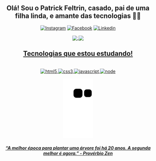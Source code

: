 <div align="center">
  
## Olá! Sou o Patrick Feltrin, casado, pai de uma filha linda, e amante das tecnologias 🥰🤙

[![Instagram](https://img.shields.io/badge/Instagram-E4405F?style=for-the-badge&logo=instagram&logoColor=white)](https://instagram.com/pfeltrin)
[![Facebook](https://img.shields.io/badge/Facebook-1877F2?style=for-the-badge&logo=facebook&logoColor=white)](https://www.facebook.com/pfeltrin07)
[![Linkedin](https://img.shields.io/badge/LinkedIn-0077B5?style=for-the-badge&logo=linkedin&logoColor=white)](https://www.linkedin.com/in/pfeltrin)
  
<a href="https://github.com/pfeltrin" target="_blank">  
<img align="center" height="180em" src="https://github-readme-stats.vercel.app/api/top-langs/?username=pfeltrin&layout=compact)](https://github.com/pfeltrin/github-readme-stats" />
<img align="center" height="180em" src="https://github-readme-stats.vercel.app/api?username=pfeltrin&show_icons=true&theme=github_dark" />


## Tecnologias que estou estudando!

<div style="display: inline_block"><br/>
<img align="center" alt="html5" src="https://img.shields.io/badge/HTML5-E34F26?style=for-the-badge&logo=html5&logoColor=white" />
<img align="center" alt="css3" src="https://img.shields.io/badge/CSS3-1572B6?style=for-the-badge&logo=css3&logoColor=white" />
<img align="center" alt="javascript" src="https://img.shields.io/badge/JavaScript-323330?style=for-the-badge&logo=javascript&logoColor=F7DF1E" /> 
<img align="center" alt="node" src="https://img.shields.io/badge/Node.js-43853D?style=for-the-badge&logo=node.js&logoColor=white" />
  
</div>

![Snake animation](https://github.com/pfeltrin/pfeltrin/blob/output/github-contribution-grid-snake.svg)

#### <em> “A melhor época para plantar uma árvore foi há 20 anos. A segunda melhor é agora.” - Provérbio Zen

</div>
